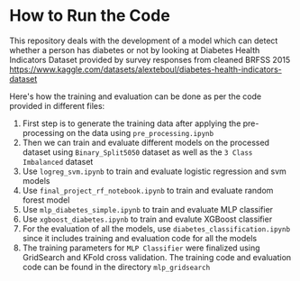 # How to Run the Code

This repository deals with the development of a model which can detect whether a person has diabetes or not by looking at Diabetes Health Indicators Dataset provided by survey responses from cleaned BRFSS 2015
https://www.kaggle.com/datasets/alexteboul/diabetes-health-indicators-dataset

Here's how the training and evaluation can be done as per the code provided in different files:

1. First step is to generate the training data after applying the pre-processing on the data using `pre_processing.ipynb`
2. Then we can train and evaluate different models on the processed dataset using `Binary_Split5050` dataset as well as the `3 Class Imbalanced` dataset
3. Use `logreg_svm.ipynb` to train and evaluate logistic regression and svm models
4. Use `final_project_rf_notebook.ipynb` to train and evaluate random forest model
5. Use `mlp_diabetes_simple.ipynb` to train and evaluate MLP classifier
6. Use `xgboost_diabetes.ipynb` to train and evalute XGBoost classifier
7. For the evaluation of all the models, use `diabetes_classification.ipynb` since it includes training and evaluation code for all the models
8. The training parameters for `MLP Classifier` were finalized using GridSearch and KFold cross validation. The training code and evaluation code can be found in the directory `mlp_gridsearch`